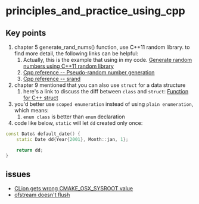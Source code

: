 # principles_and_practice_using_cpp

## Key points
1. chapter 5 generate_rand_nums() function, use C++11 random library. to find more detail, the following links can be helpful:
   1. Actually, this is the example that using in my code. [Generate random numbers using C++11 random library](https://stackoverflow.com/questions/19665818/generate-random-numbers-using-c11-random-library)
   2. [Cpp reference -- Pseudo-random number generation](https://en.cppreference.com/w/cpp/numeric/random)
   3. [Cpp reference -- srand](https://www.cplusplus.com/reference/cstdlib/srand/)
2. chapter 9 mentioned that you can also use `struct` for a data structure
   1. here's a link to discuss the diff between `class` and `struct`: [Function for C++ struct](https://stackoverflow.com/questions/13125944/function-for-c-struct)
3. you'd better use `scoped enumeration` instead of using `plain enumeration`, which means:
   1. `enum class` is better than `enum` declaration
4. code like below, `static` will let `dd` created only once:
```c++
const Date& default_date() {
    static Date dd{Year{2001}, Month::jan, 1};

    return dd;
}
```

## issues

- [CLion gets wrong CMAKE_OSX_SYSROOT value](https://youtrack.jetbrains.com/issue/CPP-20766)
- [ofstream doesn't flush](https://stackoverflow.com/questions/3113229/ofstream-doesnt-flush)